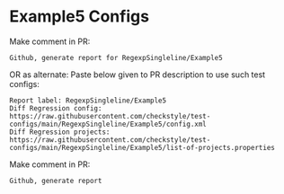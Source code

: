 # Example5 Configs
Make comment in PR:
```
Github, generate report for RegexpSingleline/Example5
```
OR as alternate:
Paste below given to PR description to use such test configs:
```
Report label: RegexpSingleline/Example5
Diff Regression config: https://raw.githubusercontent.com/checkstyle/test-configs/main/RegexpSingleline/Example5/config.xml
Diff Regression projects: https://raw.githubusercontent.com/checkstyle/test-configs/main/RegexpSingleline/Example5/list-of-projects.properties
```
Make comment in PR:
```
Github, generate report
```
